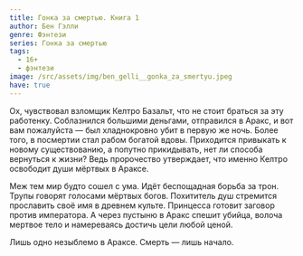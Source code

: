 ```yaml
---
title: Гонка за смертью. Книга 1
author: Бен Гэлли
genre: Фэнтези
series: Гонка за смертью
tags:
  - 16+
  - фэнтези
image: /src/assets/img/ben_gelli__gonka_za_smertyu.jpeg
have: true
---
```

Ох, чувствовал взломщик Келтро Базальт, что не стоит браться за эту работенку. Соблазнился большими деньгами, отправился в Аракс, и вот вам пожалуйста — был хладнокровно убит в первую же ночь. Более того, в посмертии стал рабом богатой вдовы. Приходится привыкать к новому существованию, а попутно прикидывать, нет ли способа вернуться к жизни? Ведь пророчество утверждает, что именно Келтро освободит души мёртвых в Араксе.

Меж тем мир будто сошел с ума. Идëт беспощадная борьба за трон. Трупы говорят голосами мëртвых богов. Похититель душ стремится прославить своё имя в древнем культе. Принцесса готовит заговор против императора. А через пустыню в Аракс спешит убийца, волоча мертвое тело и намереваясь достичь цели любой ценой.

Лишь одно незыблемо в Араксе. Смерть — лишь начало.
